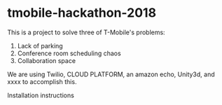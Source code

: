 # tmobile-hackathon-2018

This is a project to solve three of T-Mobile's problems:
1. Lack of parking
2. Conference room scheduling chaos
3. Collaboration space

We are using Twilio, CLOUD PLATFORM, an amazon echo, Unity3d, and xxxx to accomplish this.

Installation instructions
